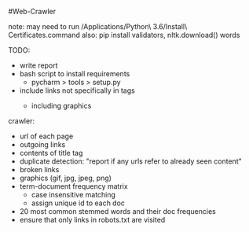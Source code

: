 #Web-Crawler

note: may need to run /Applications/Python\ 3.6/Install\ Certificates.command
	also: pip install validators, nltk.download() words

TODO:
- write report
- bash script to install requirements
	- pycharm > tools > setup.py
- include links not specifically in <a> tags
	- including graphics

crawler:
- url of each page
- outgoing links
- contents of title tag
- duplicate detection: "report if any urls refer to already seen content"
- broken links
- graphics (gif, jpg, jpeg, png)
- term-document frequency matrix
	- case insensitive matching
	- assign unique id to each doc
- 20 most common stemmed words and their doc frequencies
- ensure that only links in robots.txt are visited


